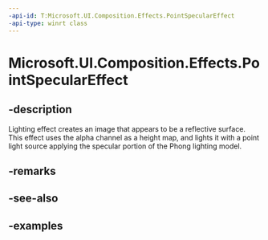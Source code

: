 ```yaml
---
-api-id: T:Microsoft.UI.Composition.Effects.PointSpecularEffect
-api-type: winrt class
---
```


<!-- Class syntax.
public class PointSpecularEffect : IGraphicsEffect, IGraphicsEffectSource
-->

# Microsoft.UI.Composition.Effects.PointSpecularEffect

## -description
Lighting effect creates an image that appears to be a reflective surface. This effect uses the alpha channel as a height map, and lights it with a point light source applying the specular portion of the Phong lighting model.

## -remarks

## -see-also

## -examples


